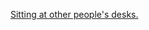 ---
layout: post
wordpress_id: 1390
wordpress_url: http://noesbueno.com/archives/1390
date: '2011-12-29 13:40:59 -0600'
date_gmt: '2011-12-29 18:40:59 -0600'
body: |
  <p><a href="http://vimeo.com/33976212">Sitting at other people's desks.</a></p>
---